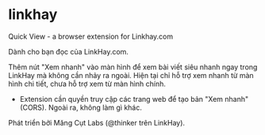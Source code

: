 # linkhay
Quick View - a browser extension for Linkhay.com

Dành cho bạn đọc của LinkHay.com.

Thêm nút "Xem nhanh" vào màn hình để xem bài viết siêu nhanh ngay trong LinkHay mà không cần nhảy ra ngoài. Hiện tại chỉ hỗ trợ xem nhanh từ màn hình chi tiết, chưa hỗ trợ xem từ màn hình chính.

* Extension cần quyền truy cập các trang web để tạo bản "Xem nhanh" (CORS). Ngoài ra,  không làm gì khác.

Phát triển bởi Măng Cụt Labs (@thinker trên LinkHay).
